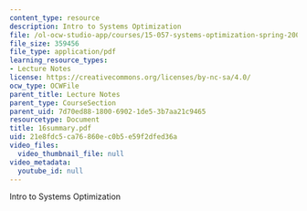 ```yaml
---
content_type: resource
description: Intro to Systems Optimization
file: /ol-ocw-studio-app/courses/15-057-systems-optimization-spring-2003/21e8fdc5ca76860ec0b5e59f2dfed36a_16summary.pdf
file_size: 359456
file_type: application/pdf
learning_resource_types:
- Lecture Notes
license: https://creativecommons.org/licenses/by-nc-sa/4.0/
ocw_type: OCWFile
parent_title: Lecture Notes
parent_type: CourseSection
parent_uid: 7d70ed88-1800-6902-1de5-3b7aa21c9465
resourcetype: Document
title: 16summary.pdf
uid: 21e8fdc5-ca76-860e-c0b5-e59f2dfed36a
video_files:
  video_thumbnail_file: null
video_metadata:
  youtube_id: null
---
```

Intro to Systems Optimization